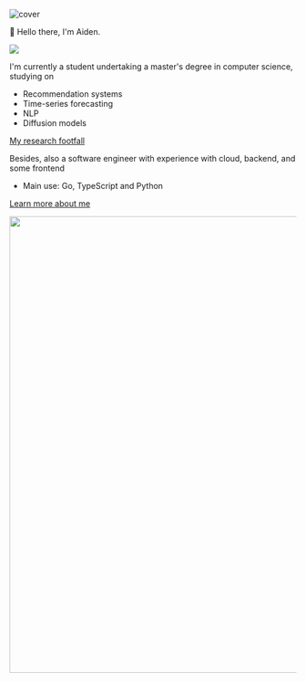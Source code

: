 ![cover](https://i.imgur.com/1Z3fIEz.png)

👋 Hello there, I'm Aiden.


![](https://github-profile-summary-cards.vercel.app/api/cards/profile-details?username=Aidenzich&theme=github)

I'm currently a student undertaking a master's degree in computer science, studying on
- Recommendation systems
- Time-series forecasting 
- NLP
- Diffusion models

[My research footfall](https://github.com/Aidenzich/road-to-master)

Besides, also a software engineer with experience with cloud, backend, and some frontend
- Main use: Go, TypeScript and Python

[Learn more about me](https://aidenzich.github.io)



<div align="center">
  <img width=800 src="https://media.makeameme.org/created/neural-networks-neural.jpg">
</div>
